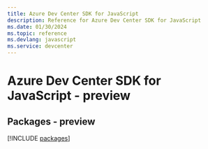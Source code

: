 ```yaml
---
title: Azure Dev Center SDK for JavaScript
description: Reference for Azure Dev Center SDK for JavaScript
ms.date: 01/30/2024
ms.topic: reference
ms.devlang: javascript
ms.service: devcenter
---
```

# Azure Dev Center SDK for JavaScript - preview
## Packages - preview
[!INCLUDE [packages](dev-center-index.md)]